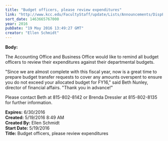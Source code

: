 ```yaml
---
title: "Budget officers, please review expenditures"
link: "http://www.kcc.edu/FacultyStaff/update/Lists/Announcements/DispForm.aspx?ID=2217"
sort_date: 1463665767000
year: 2016
pubDate: "19 May 2016 13:49:27 GMT"
creator: "Ellen Schmidt"
---
```


<div><b>Body:</b> <div class="ExternalClassE17155D24C5C45228EF4ADB6F73AF00A"><p>​The Accounting Office and Business Office would like to remind all budget officers to review their expenditures against their departmental budgets. </p>
<p>&quot;Since we are almost complete with this fiscal year, now is a great time to prepare budget transfer requests to cover any amounts overspent to ensure you do not exceed your allocated budget for FY16,&quot; said Beth Nunley, director of financial affairs. &quot;Thank you in advance!&quot;</p>
<p>Please contact Beth at 815-802-8142 or Brenda Dressler at 815-802-8135 for further information.</p></div></div>
<div><b>Expires:</b> 6/30/2016</div>
<div><b>Created:</b> 5/19/2016 8:49 AM</div>
<div><b>Created By:</b> Ellen Schmidt</div>
<div><b>Start Date:</b> 5/19/2016</div>
<div><b>Title:</b> Budget officers, please review expenditures</div>

